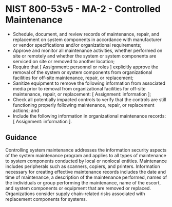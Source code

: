 # NIST 800-53v5 - MA-2 - Controlled Maintenance
- Schedule, document, and review records of maintenance, repair, and replacement on system components in accordance with manufacturer or vendor specifications and/or organizational requirements;
- Approve and monitor all maintenance activities, whether performed on site or remotely and whether the system or system components are serviced on site or removed to another location;
- Require that \[ Assignment: personnel or roles \] explicitly approve the removal of the system or system components from organizational facilities for off-site maintenance, repair, or replacement;
- Sanitize equipment to remove the following information from associated media prior to removal from organizational facilities for off-site maintenance, repair, or replacement: \[ Assignment: information \];
- Check all potentially impacted controls to verify that the controls are still functioning properly following maintenance, repair, or replacement actions; and
- Include the following information in organizational maintenance records: \[ Assignment: information \].
## Guidance
Controlling system maintenance addresses the information security aspects of the system maintenance program and applies to all types of maintenance to system components conducted by local or nonlocal entities. Maintenance includes peripherals such as scanners, copiers, and printers. Information necessary for creating effective maintenance records includes the date and time of maintenance, a description of the maintenance performed, names of the individuals or group performing the maintenance, name of the escort, and system components or equipment that are removed or replaced. Organizations consider supply chain-related risks associated with replacement components for systems.
